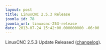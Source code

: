 ```yaml
---
layout: post
title: LinuxCNC 2.5.3 Release
joomla_id: 78
joomla_url: linuxcnc-253-release
date: 2013-07-24 15:42:00.000000000 -06:00
---
```

LinuxCNC 2.5.3 Update Released (<a href="http://wiki.linuxcnc.org/cgi-bin/wiki.pl?Released_2.5.X">changelog</a>).
